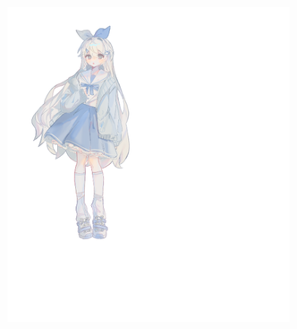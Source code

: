 <div style="position:relative; display: flex; flex-wrap: nowrap;"> 
    <img style='position:absolute; z-index:1;' src='github-metrics.svg' alt="github-metrics.svg"/>
    <img style='position:absolute; z-index:2;' src='https://raw.githubusercontent.com/kiloxgo/kiloxgo/main/kiloxFigureIllustration.webp' width='300px' alt="kg.webp"/>
</div> 

### Self Introduction

A student from SJTU who loves things about Internet

You can call me Kilox,Kilostring,KiloxGo,KG or 千弦if you like it!

Here is my illustration drawn by Matsuyama Akira-gen,it's ctue,yes.

***Currently Busy with school work and unavailable.***  

### Overall Status
[![Readme Card](https://github-readme-stats-one-bice.vercel.app/api?username=kiloxgo&show_icons=true&role=OWNER,ORGANIZATION_MEMBER,COLLABORATOR)](https://github.com/anuraghazra/github-readme-stats)
